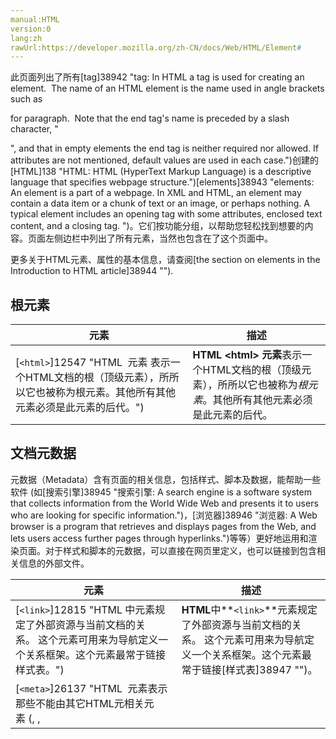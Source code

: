 ```yaml
---
manual:HTML
version:0
lang:zh
rawUrl:https://developer.mozilla.org/zh-CN/docs/Web/HTML/Element#
---
```






此页面列出了所有[tag]38942 "tag: In HTML a tag is used for creating an element.  The name of an HTML element is the name used in angle brackets such as <p> for paragraph.  Note that the end tag's name is preceded by a slash character, "</p>", and that in empty elements the end tag is neither required nor allowed. If attributes are not mentioned, default values are used in each case.")创建的[HTML]138 "HTML: HTML (HyperText Markup Language) is a descriptive language that specifies webpage structure.")[elements]38943 "elements: An element is a part of a webpage. In XML and HTML, an element may contain a data item or a chunk of text or an image, or perhaps nothing. A typical element includes an opening tag with some attributes, enclosed text content, and a closing tag.
 ")。它们按功能分组，以帮助您轻松找到想要的内容。页面左侧边栏中列出了所有元素，当然也包含在了这个页面中。



更多关于HTML元素、属性的基本信息，请查阅[the section on elements in the Introduction to HTML article]38944 "").



## 根元素<a name="根元素"></a>

元素 | 描述 
 ---  |  ---  | 
[`<html>`]12547 "HTML <html> 元素 表示一个HTML文档的根（顶级元素），所所以它也被称为根元素。其他所有其他元素必须是此元素的后代。") | **HTML &lt;html&gt; 元素**表示一个HTML文档的根（顶级元素），所所以它也被称为*根元素*。其他所有其他元素必须是此元素的后代。 


## 文档元数据<a name="文档元数据"></a>


元数据（Metadata）含有页面的相关信息，包括样式、脚本及数据，能帮助一些软件 (如[搜索引擎]38945 "搜索引擎: A search engine is a software system that collects information from the World Wide Web and presents it to users who are looking for specific information.")，[浏览器]38946 "浏览器: A Web browser is a program that retrieves and displays pages from the Web, and lets users access further pages through hyperlinks.")等等）更好地运用和渲染页面。对于样式和脚本的元数据，可以直接在网页里定义，也可以链接到包含相关信息的外部文件。


元素 | 描述 
 ---  |  ---  | 
[`<link>`]12815 "HTML 中<link>元素规定了外部资源与当前文档的关系。 这个元素可用来为导航定义一个关系框架。这个元素最常于链接样式表。") | **HTML**中**`<link>`**元素规定了外部资源与当前文档的关系。 这个元素可用来为导航定义一个关系框架。这个元素最常于链接[样式表]38947 "")。 
[`<meta>`]26137 "HTML <meta> 元素表示那些不能由其它HTML元相关元素 (<base>, <link>, <script>, <style> 或 <title>) 之一表示的任何元数据信息.") | **HTML`<meta>`元素**表示那些不能由其它HTML元相关元素 ([`<base>`]12162 "HTML <base> 元素 指定用于一个文档中包含的所有相对URL的基本URL。一份中只能有一个<base>元素。"),[`<link>`]12815 "HTML 中<link>元素规定了外部资源与当前文档的关系。 这个元素可用来为导航定义一个关系框架。这个元素最常于链接样式表。"),[`<script>`]8665 "HTML <script> 元素用于嵌入或引用可执行脚本。"),[`<style>`]16540 "HTML的<style>元素包含了文档的样式化信息或者文档的一部分，该标签的样式信息通常是CSS的格式。")或[`<title>`]38841 "HTML <title> 元素 定义文档的标题，显示在浏览器的标题栏或标签页上。它只可以包含文本，若是包含有标签，则包含的任何标签都不会被解释。")) 之一表示的任何元数据信息. 
[`<style>`]16540 "HTML的<style>元素包含文档的样式信息或者文档的部分内容。默认情况下，该标签的样式信息通常是CSS的格式。") | **HTML的&lt;style&gt;元素**包含文档的样式信息或者文档的部分内容。默认情况下，该标签的样式信息通常是[CSS]427 "")的格式。 
[`<title>`]38841 "HTML <title> 元素 定义文档的标题，显示在浏览器的标题栏或标签页上。它只可以包含文本，若是包含有标签，则包含的任何标签都不会被解释。") | **HTML`<title>`元素**定义文档的标题，显示在浏览器的标题栏或标签页上。它只可以包含文本，若是包含有标签，则包含的任何标签都不会被解释。 


## 内容分区<a name="内容分区"></a>


内容分区元素允许你将文档内容从逻辑上进行组织划分。使用包括页眉(header)、页脚(footer)、导航(nav)和标题(h1~h6)等分区元素，来为页面内容创建明确的大纲，以便区分各个章节的内容。


元素 | 描述 
 ---  |  ---  | 
[`<address>`]38785 "HTML 的<address>元素可以让作者为它最近的<article>或者<body>祖先元素提供联系信息。在后一种情况下，它应用于整个文档。") | *HTML*`的`*`<address>`*元素可以让作者为它最近的[`<article>`]23447 "<article>元素表示文档、页面、应用或网站中的独立结构，其意在成为可独立分配的或可复用的结构，如在发布中，它可能是论坛帖子、杂志或新闻文章、博客、用户提交的评论、交互式组件，或者其他独立的内容项目。")或者[`<body>`]8623 "HTML 主体元素 (<body>) 表示的是HTML文档的主体内容，任何一个HTML文档，只允许存在一个 <body> 元素。")祖先元素提供联系信息。在后一种情况下，它应用于整个文档。 
[`<article>`]23447 "<article>元素表示文档、页面、应用或网站中的独立结构，其意在成为可独立分配的或可复用的结构，如在发布中，它可能是论坛帖子、杂志或新闻文章、博客、用户提交的评论、交互式组件，或者其他独立的内容项目。") | `<article>`元素表示文档、页面、应用或网站中的独立结构，其意在成为可独立分配的或可复用的结构，如在发布中，它可能是论坛帖子、杂志或新闻文章、博客、用户提交的评论、交互式组件，或者其他独立的内容项目。 
[`<aside>`]32711 "<aside> 元素表示一个和其余页面内容几乎无关的部分，被认为是独立于该内容的一部分并且可以被单独的拆分出来而不会使整体受影响。其通常表现为侧边栏或者嵌入内容。他们通常包含在工具条，例如来自词汇表的定义。也可能有其他类型的信息，例如相关的广告、笔者的传记、web 应用程序、个人资料信息，或在博客上的相关链接。") | *&lt;aside&gt;*元素表示一个和其余页面内容几乎无关的部分，被认为是独立于该内容的一部分并且可以被单独的拆分出来而不会使整体受影响。其通常表现为侧边栏或者嵌入内容。他们通常包含在工具条，例如来自词汇表的定义。也可能有其他类型的信息，例如相关的广告、笔者的传记、web 应用程序、个人资料信息，或在博客上的相关链接。 
[`<footer>`]38808 "HTML <footer> 元素表示最近一个章节内容或者根节点（sectioning root ）元素的页脚。一个页脚通常包含该章节作者、版权数据或者与文档相关的链接等信息。") | **HTML &lt;footer&gt; 元素**表示最近一个[章节内容]38948 "")或者[根节点]38949 "Sections and Outlines of an HTML5 document#Sectioning root")（sectioning root ）元素的页脚。一个页脚通常包含该章节作者、版权数据或者与文档相关的链接等信息。 
[`<header>`]38811 "<header>元素表示一组引导性的帮助，可能包含标题元素，也可以包含其他元素，像logo、分节头部、搜索表单等。") | `<header>`元素表示一组引导性的帮助，可能包含标题元素，也可以包含其他元素，像logo、分节头部、搜索表单等。 
[`<h1>`]32713 "此页面仍未被本地化, 期待您的翻译!"),[`<h2>`]38950 "此页面仍未被本地化, 期待您的翻译!"),[`<h3>`]38951 "此页面仍未被本地化, 期待您的翻译!"),[`<h4>`]38952 "此页面仍未被本地化, 期待您的翻译!"),[`<h5>`]38953 "此页面仍未被本地化, 期待您的翻译!"),[`<h6>`]38954 "此页面仍未被本地化, 期待您的翻译!") | **HTML`<h1>`–`<h6>`标题(Heading)元素**呈现了六个不同的级别的标题，`<h1>`级别最高，而`<h6>`级别最低。一个标题元素能简要描述该节的主题。标题信息可以由用户代理可以使用，例如，自动构造某个文档中的内容表（就像本文档右边浮动栏一样）。 
[`<hgroup>`]38812 "HTML <hgroup> Element (HTML Headings Group Element) 代表一个段的标题。它规定了在文档轮廓里（the outline of the document ）的单一标题是它所属的隐式或显式部分的标题。") | **HTML`<hgroup>`Element**(*HTML Headings Group Element*) 代表一个段的标题。它规定了在文档轮廓里（[the outline of the document]32709 "Sections and Outlines of an HTML5 document")）的单一标题是它所属的隐式或显式部分的标题。 
[`<nav>`]32712 "HTML导航栏 (<nav>) 描绘一个含有多个超链接的区域，这个区域包含转到其他页面，或者页面内部其他部分的链接列表.") | *HTML导航栏*(`<nav>`) 描绘一个含有多个超链接的区域，这个区域包含转到其他页面，或者页面内部其他部分的链接列表. 
[`<section>`]32710 "HTML Section 元素 (<section>) 表示文档中的一个区域（或节），比如，内容中的一个专题组，一般来说会有包含一个标题（heading）。一般通过是否包含一个标题 (<h1>-<h6> element) 作为子节点 来 辨识每一个<section>。") | *HTML Section 元素*(`<section>`) 表示文档中的一个区域（或节），比如，内容中的一个专题组，一般来说会有包含一个标题（heading）。一般通过是否包含一个标题 ([`<h1>`]32713 "此页面仍未被本地化, 期待您的翻译!")-[`<h6>`]38954 "此页面仍未被本地化, 期待您的翻译!")element) 作为子节点 来 辨识每一个&lt;section&gt;。 


## 文本内容<a name="文本内容"></a>


使用 HTML 文本内容元素来组织在开标签[`<body>`]8623 "HTML <body> 元素表示HTML文档内容所在之处。一个文档中只允许有一个 <body> 元素。")和闭标签`</body> 里的`块或章节的内容。这些元素能标识内容的宗旨或结构，而这对于[accessibility]38955 "accessibility: Web Accessibility (A11Y) refers to best practices for keeping a website usable despite physical and technical restrictions. Web accessibility is formally defined and discussed at the W3C through the Web Accessibility Initiative (WAI).")和[SEO]38956 "SEO: SEO (Search Engine Optimization) is the process of making a website more visible in search results, also termed improving search rankings.")很重要。


元素 | 描述 
 ---  |  ---  | 
[`<blockquote>`]28442 "HTML中的元素（或者 HTML 块级引用元素），代表其中的文字是引用内容。通常在渲染时，这部分的内容会有一定的缩进（注 中说明了如何更改）。若引文来源于网络，则可以将原内容的出处 URL 地址设置到 cite 特性上，若要以文本的形式告知读者引文的出处时，可以通过 <cite> 元素。") | HTML中的<blockquote>元素（或者 HTML 块级引用元素），代表其中的文字是引用内容。通常在渲染时，这部分的内容会有一定的缩进（[注]38957 "")中说明了如何更改）。若引文来源于网络，则可以将原内容的出处 URL 地址设置到 cite 特性上，若要以文本的形式告知读者引文的出处时，可以通过[`<cite>`]38792 "HTML引用（ Citation）标签 (<cite>) 表示一个作品的引用。它必须包含引用作品的符合简写格式的标题或者URL，它可能是一个根据添加引用元数据的约定的简写形式。")元素。</blockquote> 
[`<dd>`]38796 "HTML <dd> 元素（HTML 描述元素）用来指明一个描述列表  (<dl>) 元素中一个术语的描述。这个元素只能作为描述列表元素的子元素出现，并且必须跟着一个 <dt> 元素。") | **HTML`<dd>`元素**（*HTML 描述元素*）用来指明一个描述列表 ([`<dl>`]38800 "HTML <dl> 元素 （或 HTML 描述列表元素）是一个包含术语定义以及描述的列表，通常用于展示词汇表或者元数据 (键-值对列表)。")) 元素中一个术语的描述。这个元素只能作为描述列表元素的子元素出现，并且必须跟着一个[`<dt>`]38801 "HTML <dt> 元素 （或 HTML 术语定义元素）用于在一个定义列表中声明一个术语。该元素仅能作为 <dl> 的子元素出现。通常在该元素后面会跟着 <dd> 元素， 然而，多个连续出现的 <dt> 元素都将由出现在它们后面的第一个 <dd> 元素定义。")元素。 
[`<dir>`]38799 "HTML 目录元素 (<dir>) 表示一个目录，也就是文件名称的集合。") | *HTML 目录元素*(`<dir>`) 表示一个目录，也就是文件名称的集合。 
[`<div>`]408 "HTML <div> 元素 (或 HTML 文档分区元素) 是一个通用型的流内容容器，它在语义上不代表任何特定类型的内容，它可以被用来对其它元素进行分组，一般用于样式化相关的需求（使用 class 或 id 特性) 或者对具有相同特性的一组元素进行分组 (比如 lang)，它应该在没有任何其它语义元素可用时才使用 (比如 <article> 或 <nav>) 。") | **[HTML]12319 "")`<div>`元素**(或*HTML 文档分区元素*) 是一个通用型的流内容容器，它在语义上不代表任何特定类型的内容，它可以被用来对其它元素进行分组，一般用于样式化相关的需求（使用**class**或**id**特性) 或者对具有相同特性的一组元素进行分组 (比如**lang**)，它应该在没有任何其它语义元素可用时才使用 (比如[`<article>`]23447 "<article>元素表示文档、页面、应用或网站中的独立结构，其意在成为可独立分配的或可复用的结构，如在发布中，它可能是论坛帖子、杂志或新闻文章、博客、用户提交的评论、交互式组件，或者其他独立的内容项目。")或[`<nav>`]32712 "HTML导航栏 (<nav>) 描绘一个含有多个超链接的区域，这个区域包含转到其他页面，或者页面内部其他部分的链接列表.")) 。 
[`<dl>`]38800 "HTML <dl> 元素 （或 HTML 描述列表元素）是一个包含术语定义以及描述的列表，通常用于展示词汇表或者元数据 (键-值对列表)。") | **HTML`<dl>`元素**（或*HTML**描述列表元素*）是一个包含术语定义以及描述的列表，通常用于展示词汇表或者元数据 (键-值对列表)。 
[`<dt>`]38801 "HTML <dt> 元素 （或 HTML 术语定义元素）用于在一个定义列表中声明一个术语。该元素仅能作为 <dl> 的子元素出现。通常在该元素后面会跟着 <dd> 元素， 然而，多个连续出现的 <dt> 元素都将由出现在它们后面的第一个 <dd> 元素定义。") | **HTML`<dt>`元素**（或*HTML 术语定义元素*）用于在一个定义列表中声明一个术语。该元素仅能作为[`<dl>`]38800 "HTML <dl> 元素 （或 HTML 描述列表元素）是一个包含术语定义以及描述的列表，通常用于展示词汇表或者元数据 (键-值对列表)。")的子元素出现。通常在该元素后面会跟着[`<dd>`]38796 "HTML <dd> 元素（HTML 描述元素）用来指明一个描述列表  (<dl>) 元素中一个术语的描述。这个元素只能作为描述列表元素的子元素出现，并且必须跟着一个 <dt> 元素。")元素， 然而，多个连续出现的`<dt>`元素都将由出现在它们后面的第一个[`<dd>`]38796 "HTML <dd> 元素（HTML 描述元素）用来指明一个描述列表  (<dl>) 元素中一个术语的描述。这个元素只能作为描述列表元素的子元素出现，并且必须跟着一个 <dt> 元素。")元素定义。 
[`<figcaption>`]38805 "HTML <figcaption> 元素 是与其相关联的图片的说明/标题，用?于描述其父节点 <figure> 元素里的其他数据。这意味着 <figcaption> 在<figure> 块里是第一个或最后一个。同时 HTML Figcaption 元素是可选的；如果没有该元素，这个父节点的图片只是会没有说明/标题。") | **HTML`<figcaption>`元素**是与其相关联的图片的说明/标题，用?于描述其父节点[`<figure>`]38806 "HTML <figure> 元素代表一段独立的内容, 经常与说明(caption) <figcaption> 配合使用, 并且作为一个独立的引用单元。当它属于主体(main flow)时，它的位置独立于主体。这个标签经常是在主文中引用的图片，插图，表格，代码段等等，当这部分转移到附录中或者其他页面时不会影响到主体。")元素里的其他数据。这意味着`<figcaption>`在[`<figure>`]38806 "HTML <figure> 元素代表一段独立的内容, 经常与说明(caption) <figcaption> 配合使用, 并且作为一个独立的引用单元。当它属于主体(main flow)时，它的位置独立于主体。这个标签经常是在主文中引用的图片，插图，表格，代码段等等，当这部分转移到附录中或者其他页面时不会影响到主体。")块里是第一个或最后一个。同时 HTML Figcaption 元素是可选的；如果没有该元素，这个父节点的图片只是会没有说明/标题。 
[`<figure>`]38806 "HTML <figure> 元素代表一段独立的内容, 经常与说明(caption) <figcaption> 配合使用, 并且作为一个独立的引用单元。当它属于主体(main flow)时，它的位置独立于主体。这个标签经常是在主文中引用的图片，插图，表格，代码段等等，当这部分转移到附录中或者其他页面时不会影响到主体。") | **HTML`<figure> 元素`代表一段独立的内容**, 经常与说明(caption)[`<figcaption>`]38805 "HTML <figcaption> 元素 是与其相关联的图片的说明/标题，用?于描述其父节点 <figure> 元素里的其他数据。这意味着 <figcaption> 在<figure> 块里是第一个或最后一个。同时 HTML Figcaption 元素是可选的；如果没有该元素，这个父节点的图片只是会没有说明/标题。")配合使用*`,`*并且作为一个独立的引用单元。当它属于主体(main flow)时，它的位置独立于主体。这个标签经常是在主文中引用的图片，插图，表格，代码段等等，当这部分转移到附录中或者其他页面时不会影响到主体。 
[`<hr>`]38813 "HTML <hr> 元素表示段落级元素之间的主题转换（例如，一个故事中的场景的改变，或一个章节的主题的改变）。在HTML的早期版本中，它是一个水平线。现在它仍能在可视化浏览器中表现为水平线，但目前被定义为语义上的，而不是表现层面上。") | **HTML`<hr>`元素**表示段落级元素之间的主题转换（例如，一个故事中的场景的改变，或一个章节的主题的改变）。在HTML的早期版本中，它是一个水平线。现在它仍能在可视化浏览器中表现为水平线，但目前被定义为语义上的，而不是表现层面上。 
[`<li>`]30823 "HTML <li> 元素 (或者 HTML 列表条目元素) 用于表示列表里的条目。它必须被包含在一个父元素里：一个有顺序的列表(<ol>)，一个无顺序的列表(<ul>)，或者一个菜单 (<menu>)。在菜单或者无顺序的列表里，列表条目通常用点排列显示。在有顺序的列表里，列表条目通常是在左边有按升序排列计数的显示，例如数字或者字母。") | **HTML`<li>`元素**(或者*HTML 列表条目元素*) 用于表示列表里的条目。它必须被包含在一个父元素里：一个有顺序的列表([`<ol>`]32162 "HTML <ol> 元素 表示多个有序列表项，通常渲染为有带编号的列表。"))，一个无顺序的列表([`<ul>`]24664 "The HTML <ul> 元素 ( 或 HTML 无序列表元素） 代表多项的无序列表，即无数值排序项的集合，且它们在列表中的顺序是没有意义的。通常情况下，无序列表项的头部可以是几种形式，如一个点，一个圆形或方形。头部的风格并不是在页面的HTML描述定义, 但在其相关的CSS 可以用 list-style-type 属性。"))，或者一个菜单 ([`<menu>`]27464 "HTML <menu> 元素 呈现了一组用户可执行或激活的命令。这既包含了可能出现在屏幕顶端的列表菜单，也包含了那些隐藏在按钮之下、当点击按钮后显示出来的文本菜单。"))。在菜单或者无顺序的列表里，列表条目通常用点排列显示。在有顺序的列表里，列表条目通常是在左边有按升序排列计数的显示，例如数字或者字母。 
[`<main>`]38821 "HTML <main>元素呈现了文档<body>或应用的主体部分。主体部分由与文档直接相关，或者扩展于文档的中心主题、应用的主要功能部分的内容组成。这部分内容在文档中应当是独一无二的，不包含任何在一系列文档中重复的内容，比如侧边栏，导航栏链接，版权信息，网站logo，搜索框（除非搜索框作为文档的主要功能）。") | HTML**`<main>`元素**呈现了文档[`<body>`]8623 "HTML <body> 元素表示HTML文档内容所在之处。一个文档中只允许有一个 <body> 元素。")或应用的主体部分。主体部分由与文档直接相关，或者扩展于文档的中心主题、应用的主要功能部分的内容组成。这部分内容在文档中应当是独一无二的，不包含任何在一系列文档中重复的内容，比如侧边栏，导航栏链接，版权信息，网站logo，搜索框（除非搜索框作为文档的主要功能）。 
[`<ol>`]32162 "HTML <ol> 元素 表示多个有序列表项，通常渲染为有带编号的列表。") | **HTML`<ol>`元素**表示多个有序列表项，通常渲染为有带编号的列表。 
[`<p>`]31740 "HTML <p>元素（或者说 HTML 段落元素）表示文本的一个段落。该元素通常表现为一整块与相邻文本分离的文本，或以垂直的空白隔离或以首行缩进。另外，<p> 是块级元素。") | **HTML &lt;p&gt;**元素（或者说 HTML 段落元素）表示文本的一个段落。该元素通常表现为一整块与相邻文本分离的文本，或以垂直的空白隔离或以首行缩进。另外，&lt;p&gt; 是[块级元素]38958 "")。 
[`<pre>`]32589 "HTML <pre> 元素表示预定义格式文本。在该元素中的文本通常按照原文件中的编排，以等宽字体的形式展现出来，文本中的空白符（比如空格和换行符）都会显示出来。(紧跟在 <pre> 开始标签后的换行符也会被省略)") | **HTML &lt;pre&gt;**元素表示预定义格式文本。在该元素中的文本通常按照原文件中的编排，以等宽字体的形式展现出来，文本中的空白符（比如空格和换行符）都会显示出来。(紧跟在 &lt;pre&gt; 开始标签后的换行符也会被省略) 
[`<ul>`]24664 "The HTML <ul> 元素 ( 或 HTML 无序列表元素） 代表多项的无序列表，即无数值排序项的集合，且它们在列表中的顺序是没有意义的。通常情况下，无序列表项的头部可以是几种形式，如一个点，一个圆形或方形。头部的风格并不是在页面的HTML描述定义, 但在其相关的CSS 可以用 list-style-type 属性。") | The**HTML`<ul>`元素**( 或*HTML 无序列表元素*代表多项的无序列表，即无数值排序项的集合，且它们在列表中的顺序是没有意义的。通常情况下，无序列表项的头部可以是几种形式，如一个点，一个圆形或方形。头部的风格并不是在页面的HTML描述定义, 但在其相关的CSS 可以用[`list-style-type`]28036 "属性 list-style-type 指定一个列表元素的外观。因为<li> 的display默认值是 list-item, 所以display:list-item 通常是一个<li>元素，不过任何其他元素的display也都可以取list-item值。")属性。 


## 内联文本语义<a name="内联文本语义"></a>


使用 HTML 内联文本语义(Inline text semantics)定义语句，结构，可以是一个词，一段，或任意风格的文字。


元素 | 描述 
 ---  |  ---  | 
[`<a>`]12085 "HTML <a> 元素  (或锚元素) 可以创建一个到其他网页、文件、同一页面内的位置、电子邮件地址或任何其他URL的超链接。") | **HTML`<a>`**元素 (或锚元素) 可以创建一个到其他网页、文件、同一页面内的位置、电子邮件地址或任何其他URL的超链接。 
[`<abbr>`]38783 "HTML <abbr>元素代表缩写，并可选择提供一个完整的描述。") | **HTML`<abbr>`**元素代表缩写，并可选择提供一个完整的描述。 
[`<b>`]26120 "HTML提醒注意（Bring Attention To）元素（<b>）用于吸引读者的注意到该元素的内容上（如果没有另加特别强调）。这个元素过去被认为是粗体（Boldface）元素，并且大多数浏览器仍然将文字显示为粗体。尽管如此，你不应将 <b> 元素用于显示粗体文字；替代方案是使用 CSS font-weight 属性来创建粗体文字。") | **HTML提醒注意（Bring Attention To）元素（`<b>`）**用于吸引读者的注意到该元素的内容上（如果没有另加特别强调）。这个元素过去被认为是**粗体（Boldface）元素**，并且大多数浏览器仍然将文字显示为粗体。尽管如此，你不应将`<b>`元素用于显示粗体文字；替代方案是使用 CSS[`font-weight`]27967 "font-weight CSS 属性指定了字体的粗细程度。 一些字体只提供 normal 和 bold 两种值。")属性来创建粗体文字。 
[`<bdi>`]38788 "HTML <bdi> 元素 (双向隔离元素) 会隔离可能以不同方向进行格式化的外部文本。") | **HTML`<bdi>`元素**(双向隔离元素) 会隔离可能以不同方向进行格式化的外部文本。 
[`<bdo>`]38789 "<bdo> 元素 (HTML双向覆盖元素)用于覆盖当前文本的朝向，它使得字符按给定的方向排列。") | **`<bdo>`元素**(*HTML双向覆盖元素*)用于覆盖当前文本的朝向，它使得字符按给定的方向排列。 
[`<br>`]27454 "HTML <br> 元素在文本中生成一个换行（回车）符号。此元素在写诗和地址时很有用，这些地方的换行都非常重要。") | **HTML &lt;br&gt; 元素**在文本中生成一个换行（回车）符号。此元素在写诗和地址时很有用，这些地方的换行都非常重要。 
[`<cite>`]38792 "HTML引用（ Citation）标签 (<cite>) 表示一个作品的引用。它必须包含引用作品的符合简写格式的标题或者URL，它可能是一个根据添加引用元数据的约定的简写形式。") | *HTML引用（ Citation）标签*(**&lt;cite&gt;**) 表示一个作品的引用。它必须包含引用作品的符合简写格式的标题或者URL，它可能是一个根据添加引用元数据的约定的简写形式。 
[`<code>`]30835 "HTML <code> 元素呈现一段计算机代码. 默认情况下, 它以浏览器的默认等宽字体显示.") | **HTML`<code>`元素**呈现一段计算机代码. 默认情况下, 它以浏览器的默认等宽字体显示. 
[`<data>`]38795 "HTML <data> 元素 将一个指定内容和机器可读的翻译联系在一起。但如果内容是与 time 或者 date 相关的，一定要使用 <time>。") | **HTML`<data>`元素**将一个指定内容和机器可读的翻译联系在一起。但如果内容是与 time 或者 date 相关的，一定要使用[`<time>`]38840 "HTML time 标签(<time>) 用来表示24小时制时间或者公历日期，若表示日期则也可包含时间和时区。")。 
[`<dfn>`]38798 "HTML 定义元素 (<dfn>) 表示术语的一个定义。") | *HTML 定义元素*(**&lt;dfn&gt;**) 表示术语的一个定义。 
[`<em>`]38803 "HTML 着重元素 (<em>) 标记出需要用户着重阅读的内容， <em> 元素是可以嵌套的，嵌套层次越深，则其包含的内容被认定为越需要着重阅读。") | *HTML 着重元素*(**&lt;em&gt;**) 标记出需要用户着重阅读的内容，`<em>`元素是可以嵌套的，嵌套层次越深，则其包含的内容被认定为越需要着重阅读。 
[`<i>`]38814 "HTML元素 <i> 用于表现因某些原因需要区分普通文本的一系列文本。例如技术术语、外文短语或是小说中人物的思想活动等，它的内容通常以斜体显示。") | **HTML元素`<i>`**用于表现因某些原因需要区分普通文本的一系列文本。例如技术术语、外文短语或是小说中人物的思想活动等，它的内容通常以斜体显示。 
[`<kbd>`]38817 "HTML键盘输入元素(<kbd>) 用于表示用户输入，它将产生一个行内元素，以浏览器的默认monospace字体显示。") | HTML键盘输入元素(**&lt;kbd&gt;**) 用于表示用户输入，它将产生一个行内元素，以浏览器的默认monospace字体显示。 
[`<mark>`]38823 "这个 HTML mark 标签代表突出显示的文字,例如可以为了标记特定上下文中的文本而使用这个标签. 举个例子，它可以用来显示搜索引擎搜索后关键词。") | 这个*HTML mark*标签代表突出显示的文字,例如可以为了**标记**特定上下文中的文本而使用这个标签****举个例子，它可以用来显示搜索引擎搜索后关键词。 
[`<q>`]30688 "HTML引用标签 (<q>)表示一个封闭的并且是短的行内引用的文本. 这个标签是用来引用短的文本，所以请不要引入换行符; 对于长的文本的引用请使用 <blockquote> 替代.") | *HTML引用标签*(**&lt;q&gt;**)表示一个封闭的并且是短的行内引用的文本. 这个标签是用来引用短的文本，所以请不要引入换行符; 对于长的文本的引用请使用[`<blockquote>`]28442 "HTML中的元素（或者 HTML 块级引用元素），代表其中的文字是引用内容。通常在渲染时，这部分的内容会有一定的缩进（注 中说明了如何更改）。若引文来源于网络，则可以将原内容的出处 URL 地址设置到 cite 特性上，若要以文本的形式告知读者引文的出处时，可以通过 <cite> 元素。")替代. 
[`<rp>`]38832 "HTML <rp> 元素用于为那些不能使用 <ruby> 元素展示 ruby 注解的浏览器，提供随后的圆括号。") | **HTML`<rp>`元素**用于为那些不能使用[`<ruby>`]29753 "HTML <ruby> 元素 被用来展示东亚文字注音或字符注释。")元素展示 ruby 注解的浏览器，提供随后的圆括号。 
[`<rt>`]29754 "HTML Ruby 文本 (<rt>) 元素包含字符的发音，字符在 ruby 注解中出现，它用于描述东亚字符的发音。这个元素始终在 <ruby> 元素中使用。") | **HTML Ruby 文本 (`<rt>`) 元素**包含字符的发音，字符在 ruby 注解中出现，它用于描述东亚字符的发音。这个元素始终在[`<ruby>`]29753 "HTML <ruby> 元素 被用来展示东亚文字注音或字符注释。")元素中使用。 
[`<rtc>`]38833 "HTML <rtc> 元素包含文字的语义注解，它们在 <rb> 元素中展示。<rb> 元素可以拥有发音 (<rt>) 和语义(<rtc>) 注解。") | **HTML`<rtc>`元素**包含文字的语义注解，它们在[`<rb>`]13575 "此页面仍未被本地化, 期待您的翻译!")元素中展示。[`<rb>`]13575 "此页面仍未被本地化, 期待您的翻译!")元素可以拥有发音 ([`<rt>`]29754 "HTML <rt> element 包含字符的发音，字符在 ruby 注解中出现，它用于描述东亚字符的发音。这个元素始终在 <ruby> 元素中使用。")) 和语义([`<rtc>`]38833 "HTML <rtc> 元素包含文字的语义注解，它们在 <rb> 元素中展示。<rb> 元素可以拥有发音 (<rt>) 和语义(<rtc>) 注解。")) 注解。 
[`<ruby>`]29753 "HTML <ruby> 元素 被用来展示东亚文字注音或字符注释。") | **HTML`<ruby>`元素**被用来展示东亚文字注音或字符注释。 
[`<s>`]32181 "HTML <s> 元素 使用删除线来渲染文本。使用 <s> 元素来表示不再相关，或者不再准确的事情。但是当表示文档编辑时，不提倡使用 <s> ；为此，提倡使用 <del> 和 <ins> 元素。") | **HTML`<s>`元素**使用删除线来渲染文本。使用`<s>`元素来表示不再相关，或者不再准确的事情。但是当表示文档编辑时，不提倡使用`<s>`；为此，提倡使用[`<del>`]32180 "HTML 删除文字元素（<del>）表示已经从文档中删除的文本范围。此元素通常是（但不必）呈现删除线的文本。")和[`<ins>`]38816 "HTML <ins> 元素定义已经被插入文档中的文本。")元素。 
[`<samp>`]38834 "<samp> 元素用于标识计算机程序输出，通常使用浏览器缺省的 monotype 字体（例如 Lucida Console）。") | &lt;samp&gt;元素用于标识计算机程序输出，通常使用浏览器缺省的 monotype 字体（例如 Lucida Console）。 
[`<small>`]26121 "HTML 中的元素將使文本的字体变小一号。(例如从大变成中等，从中等变成小，从小变成超小)。在HTML5中，除了它的样式含义，这个元素被重新定义为表示边注释和附属细则，包括版权和法律文本。") | HTML 中的<small>元素將使文本的字体变小一号。(例如从大变成中等，从中等变成小，从小变成超小)。在HTML5中，除了它的样式含义，这个元素被重新定义为表示边注释和附属细则，包括版权和法律文本。</small> 
[`<span>`]24248 "HTML <span> 元素是短语内容的通用行内容器，并没有任何特殊语义。可以使用它来编组元素以达到某种样式意图（通过使用类或者Id属性），或者这些元素有着共同的属性，比如lang。应该在没有其他合适的语义元素时才使用它。<span> 与 <div> 元素很相似，但 <div> 是一个 块元素 而 <span> 则是  行内元素 .") | **HTML`<span>`**元素是短语内容的通用行内容器，并没有任何特殊语义。可以使用它来编组元素以达到某种样式意图（通过使用类或者Id属性），或者这些元素有着共同的属性，比如**lang**。应该在没有其他合适的语义元素时才使用它。`<span>`与[`<div>`]408 "HTML <div> 元素 (或 HTML 文档分区元素) 是一个通用型的流内容容器，它在语义上不代表任何特定类型的内容，它可以被用来对其它元素进行分组，一般用于样式化相关的需求（使用 class 或 id 特性) 或者对具有相同特性的一组元素进行分组 (比如 lang)，它应该在没有任何其它语义元素可用时才使用 (比如 <article> 或 <nav>) 。")元素很相似，但[`<div>`]408 "HTML <div> 元素 (或 HTML 文档分区元素) 是一个通用型的流内容容器，它在语义上不代表任何特定类型的内容，它可以被用来对其它元素进行分组，一般用于样式化相关的需求（使用 class 或 id 特性) 或者对具有相同特性的一组元素进行分组 (比如 lang)，它应该在没有任何其它语义元素可用时才使用 (比如 <article> 或 <nav>) 。")是一个[块元素]38958 "")而`<span>`则是[行内元素]38959 ""). 
[`<strong>`]26119 "Strong 元素 (<strong>)表示文本十分重要，一般用粗体显示。") | Strong 元素 (`<strong>`)表示文本十分重要，一般用粗体显示。 
[`<sub>`]38838 "HTML <sub> 元素定义了一个文本区域，出于排版的原因，与主要的文本相比，应该展示得更低并且更小。") | **HTML`<sub>`元素**定义了一个文本区域，出于排版的原因，与主要的文本相比，应该展示得更低并且更小。 
[`<sup>`]38839 "HTML <sup> 元素定义了一个文本区域，出于排版的原因，与主要的文本相比，应该展示得更高并且更小。") | **HTML`<sup>`元素**定义了一个文本区域，出于排版的原因，与主要的文本相比，应该展示得更高并且更小。 
[`<time>`]38840 "HTML time 标签(<time>) 用来表示24小时制时间或者公历日期，若表示日期则也可包含时间和时区。") | HTML*time*标签(`<time>`) 用来表示24小时制时间或者[公历日期]38960 "http://en.wikipedia.org/wiki/Gregorian_calendar")，若表示日期则也可包含时间和时区。 
[`<tt>`]30872 "HTML 电报文本元素 (<tt>) 产生一个内联元素，使用浏览器内置的 monotype 字体展示。这个元素用于给文本排版，使其等宽展示，就像电报那样。使用 <code> 元素来展示等宽文本可能更加普遍。") | HTML 电报文本元素 (`<tt>`) 产生一个内联元素，使用浏览器内置的 monotype 字体展示。这个元素用于给文本排版，使其等宽展示，就像电报那样。使用[`<code>`]30835 "HTML <code> 元素呈现一段计算机代码. 默认情况下, 它以浏览器的默认等宽字体显示.")元素来展示等宽文本可能更加普遍。 
[`<u>`]38843 "HTML <u> 元素使文本在其内容的基线下的一行呈现下划线。在HTML5中, 此元素表示具有未标注的文本跨度，显示渲染，非文本注释，例如将文本标记为中文文本中的专有名称(一个正确的中文标记), 或 将文本标记为拼写错误。") | **HTML`<u>`元素**使文本在其内容的基线下的一行呈现下划线。在HTML5中, 此元素表示具有未标注的文本跨度，显示渲染，非文本注释，例如将文本标记为中文文本中的专有名称(一个正确的中文标记), 或 将文本标记为拼写错误。 
[`<var>`]38844 "<var> 标签表示变量的名称，或者由用户提供的值。") | **&lt;var&gt; 标签**表示变量的名称，或者由用户提供的值。 
[`<wbr>`]38845 "HTML <wbr> 元素  — 一个文本中的位置，其中浏览器可以选择来换行，虽然它的换行规则可能不会在这里换行。") | **HTML`<wbr>`元素**— 一个文本中的位置，其中浏览器可以选择来换行，虽然它的换行规则可能不会在这里换行。 


## 图片和多媒体<a name="图片和多媒体"></a>


HTML 支持各种多媒体资源，例如图像，音频和视频。


元素 | 描述 
 ---  |  ---  | 
[`<area>`]12133 "HTML <area> 元素 在图片上定义一个热点区域，可以关联一个超链接。<area>元素仅在<map>元素内部使用。") | *HTML`<area>`元素 在图片上定义一个热点区域，可以关联一个超链接。&lt;area&gt;元素仅在&lt;map&gt;元素内部使用。* 
[`<audio>`]148 "HTML <audio> 元素用于在文档中表示音频内容。 <audio> 元素可以包含多个音频资源， 这些音频资源可以使用 src 属性或者<source> 元素来进行描述； 浏览器将会选择最合适的一个来使用。对于不支持<audio>元素的浏览器，<audio>元素也可以作为浏览器不识别的内容加入到文档中。") | **HTML`<audio>`**元素用于在文档中表示音频内容。`<audio>`元素可以包含多个音频资源， 这些音频资源可以使用`src`属性或者[`<source>`]37699 "The HTML <source> element specifies multiple media resources for either the <picture>, the <audio> or the <video> element. It is an empty element. It is commonly used to serve the same media content in multiple formats supported by different browsers.")元素来进行描述； 浏览器将会选择最合适的一个来使用。对于不支持&lt;audio&gt;元素的浏览器，&lt;audio&gt;元素也可以作为浏览器不识别的内容加入到文档中。 
[`<img>`]139 "HTML Image 元素（ <img> ）代表文档中的一个图像。") | *HTML Image 元素*（`<img>`）代表文档中的一个图像。 
[`<map>`]38822 "HTML <map> 属性 与 <area> 属性一起使用来定义一个图像映射(一个可点击的链接区域).") | **HTML`<map>`属性**与[`<area>`]12133 "HTML <area> 元素 在图片上定义一个热点区域，可以关联一个超链接。<area>元素仅在<map>元素内部使用。")属性一起使用来定义一个图像映射(一个可点击的链接区域). 
[`<track>`]38842 "HTML <track> 元素 被当作媒体元素—<audio> 和 <video>的子元素来使用。它允许指定计时字幕（或者基于事件的数据），例如自动处理字幕。") | **HTML`<track>`元素**被当作媒体元素—[`<audio>`]148 "HTML <audio> 元素用于在文档中表示音频内容。 <audio> 元素可以包含多个音频资源， 这些音频资源可以使用 src 属性或者<source> 元素来进行描述； 浏览器将会选择最合适的一个来使用。对于不支持<audio>元素的浏览器，<audio>元素也可以作为浏览器不识别的内容加入到文档中。")和[`<video>`]30 "HTML <video> 元素 用于在HTML或者XHTML文档中嵌入视频内容。")的子元素来使用。它允许指定计时字幕（或者基于事件的数据），例如自动处理字幕。 
[`<video>`]30 "HTML <video> 元素 用于在HTML或者XHTML文档中嵌入视频内容。") | **HTML`<video>`元素**用于在HTML或者XHTML文档中嵌入视频内容。 


## 内嵌内容<a name="内嵌内容"></a>


除了常规的多媒体内容，HTML 可以包括各种其他的内容，即使它并不容易交互。


元素 | 描述 
 ---  |  ---  | 
[`<applet>`]38786 "HTML中的Applet元素(<applet>) 标志着包含了Java的applet。") | HTML中的Applet元素(`<applet>`) 标志着包含了Java的applet。 
[`<embed>`]8644 "HTML <embed> 元素将外部内容嵌入文档中的指定位置。此内容由外部应用程序或其他交互式内容源（如浏览器插件）提供。") | **HTML`<embed>`元素**将外部内容嵌入文档中的指定位置。此内容由外部应用程序或其他交互式内容源（如浏览器插件）提供。 
[`<iframe>`]453 "HTML内联框架元素 <iframe> 表示嵌套的浏览上下文，有效地将另一个HTML页面嵌入到当前页面中。在HTML 4.01中，文档可能包含头部和正文，或头部和框架集，但不能包含正文和框架集。但是，<iframe>可以在正常的文档主体中使用。每个浏览上下文都有自己的会话历史记录和活动文档。包含嵌入内容的浏览上下文称为父浏览上下文。顶级浏览上下文（没有父级）通常是浏览器窗口。") | **HTML内联框架元素 &lt;iframe&gt;**表示嵌套的浏览上下文，有效地将另一个HTML页面嵌入到当前页面中。在HTML 4.01中，文档可能包含头部和正文，或头部和框架集，但不能包含正文和框架集。但是，&lt;iframe&gt;可以在正常的文档主体中使用。每个浏览上下文都有自己的会话历史记录和活动文档。包含嵌入内容的浏览上下文称为父浏览上下文。顶级浏览上下文（没有父级）通常是浏览器窗口。 
[`<noembed>`]26427 "<noembed> 元素是个废除的和不标准的方式，用于向不支持 <embed> ，或者不支持作者希望的 嵌入式内容 的浏览器提供替代（或者“后备”）内容。这个元素在 HTML 4.01 起废除，以支持") | `**&lt;noembed&gt;**`元素是个废除的和不标准的方式，用于向不支持[`<embed>`]8644 "HTML <embed> 元素 用于表示一个外部应用或交互式内容的集合点，换句话说，就是一个插件。")，或者不支持作者希望的[嵌入式内容]38961 "")的浏览器提供替代（或者“后备”）内容。这个元素在 HTML 4.01 起废除，以支持 
[`<object>`]26138 "HTML <object> 元素（或者称作 HTML 嵌入对象元素）表示引入一个外部资源，这个资源可能是一张图片，一个嵌入的浏览上下文，亦或是一个插件所使用的资源。") | **HTML`<object>`元素**（或者称作*HTML 嵌入对象元素*）表示引入一个外部资源，这个资源可能是一张图片，一个嵌入的浏览上下文，亦或是一个插件所使用的资源。 
[`<param>`]38830 "HTML <param> 元素(或 HTML Parameter 元素) 定义了 <object>的参数") | **HTML`<param> 元素`**(或*HTML Parameter 元素)*定义了[`<object>`]26138 "HTML <object> 元素（或者称作 HTML 嵌入对象元素）表示引入一个外部资源，这个资源可能是一张图片，一个嵌入的浏览上下文，亦或是一个插件所使用的资源。")的参数 
[`<picture>`]149 "HTML <picture> 元素是一个容器，用来为其内部特定的 <img> 元素提供多样的 <source> 元素。浏览器会根据当前页面（即图片所在的盒子的容器）的布局以及当前浏览的设备（比如普通的屏幕和高清屏幕）去从中选择最合适的资源。") | **HTML`<picture>`元素**是一个容器，用来为其内部特定的[`<img>`]139 "HTML Image 元素（ <img> ）代表文档中的一个图像。")元素提供多样的[`<source>`]37699 "The HTML <source> element specifies multiple media resources for either the <picture>, the <audio> or the <video> element. It is an empty element. It is commonly used to serve the same media content in multiple formats supported by different browsers.")元素。浏览器会根据当前页面（即图片所在的盒子的容器）的布局以及当前浏览的设备（比如普通的屏幕和高清屏幕）去从中选择最合适的资源。 
[`<source>`]37699 "The HTML <source> element specifies multiple media resources for either the <picture>, the <audio> or the <video> element. It is an empty element. It is commonly used to serve the same media content in multiple formats supported by different browsers.") | The**HTML`<source>`element**specifies multiple media resources for either the[`<picture>`]149 "HTML <picture> 元素是一个容器，用来为其内部特定的 <img> 元素提供多样的 <source> 元素。浏览器会根据当前页面（即图片所在的盒子的容器）的布局以及当前浏览的设备（比如普通的屏幕和高清屏幕）去从中选择最合适的资源。"), the[`<audio>`]148 "HTML <audio> 元素用于在文档中表示音频内容。 <audio> 元素可以包含多个音频资源， 这些音频资源可以使用 src 属性或者<source> 元素来进行描述； 浏览器将会选择最合适的一个来使用。对于不支持<audio>元素的浏览器，<audio>元素也可以作为浏览器不识别的内容加入到文档中。")or the[`<video>`]30 "HTML <video> 元素 用于在HTML或者XHTML文档中嵌入视频内容。")element. It is an empty element. It is commonly used to serve the same media content in[multiple formats supported by different browsers]12857 ""). 


## 脚本<a name="脚本"></a>


为了创建动态内容和 Web 应用程序，HTML 支持使用脚本语言，最突出的就是 JavaScript。某些元素支持此功能。


元素 | 描述 
 ---  |  ---  | 
[`<canvas>`]3 "<canvas>元素可被用来通过脚本（通常是JavaScript）绘制图形。比如,它可以被用来绘制图形,制作图片集合,甚至用来实现动画效果。你可以(也应该)在元素标签内写入可提供替代的的代码内容，这些内容将会在在旧的、不支持<canvas>元素的浏览器或是禁用了JavaScript的浏览器内渲染并展现。") | **&lt;canvas&gt;元素**可被用来通过脚本（通常是JavaScript）绘制图形。比如,它可以被用来绘制图形,制作图片集合,甚至用来实现动画效果。你可以(也应该)在元素标签内写入可提供替代的的代码内容，这些内容将会在在旧的、不支持&lt;canvas&gt;元素的浏览器或是禁用了JavaScript的浏览器内渲染并展现。 
[`<noscript>`]13165 "如果页面上的脚本类型不受支持或者当前在浏览器中关闭了脚本，则在HTML  元素中定义脚本未被执行时的替代内容。") | 如果页面上的脚本类型不受支持或者当前在浏览器中关闭了脚本，则在HTML &lt;noscript&gt; 元素中定义脚本未被执行时的替代内容。&lt;/noscript&gt; 
[`<script>`]8665 "HTML <script> 元素用于嵌入或引用可执行脚本。") | **HTML`<script>`元素**用于嵌入或引用可执行脚本。 


## 编辑标识<a name="编辑标识"></a>


这些元素能标示出某个文本被更改过的部分。


元素 | 描述 
 ---  |  ---  | 
[`<del>`]32180 "HTML的<del>标签表示一些被从文档中删除的文字内容。比如可以在需要显示修改记录或者源代码差异的情况使用这个标签。<ins>标签的作用恰恰于此相反：表示文档中添加的内容。") | HTML的**`<del>`**标签表示一些被从文档中删除的文字内容。比如可以在需要显示修改记录或者源代码差异的情况使用这个标签。[`<ins>`]38816 "HTML <ins> 元素定义已经被插入文档中的文本。")标签的作用恰恰于此相反：表示文档中添加的内容。 
[`<ins>`]38816 "HTML <ins> 元素定义已经被插入文档中的文本。") | **HTML`<ins>`元素**定义已经被插入文档中的文本。 


## 表格内容<a name="表格内容"></a>


这里的元素用于创建和处理表格数据。

元素在一个 元素中可以出现一个或者更多。
元素 | 描述 
 ---  |  ---  | 
[`<caption>`]13382 "HTML <caption> 元素 (or HTML 表格标题元素) 展示一个表格的标题， 它常常作为 <table> 的第一个子元素出现，同时显示在表格内容的最前面，但是，它同样可以被CSS样式化，所以，它同样可以出现在任何一个一个相对于表格的做任意位置。") | **HTML`<caption>`元素**(or*HTML 表格标题元素*) 展示一个表格的标题， 它常常作为[`<table>`]8624 "HTML的 table 元素表示表格数据 — 即通过二维数据表表示的信息。")的第一个子元素出现，同时显示在表格内容的最前面，但是，它同样可以被CSS样式化，所以，它同样可以出现在任何一个一个相对于表格的做任意位置。 
[`<col>`]29749 "HTML <col> 元素 定义表格中的列，并用于定义所有公共单元格上的公共语义。它通常位于<colgroup>元素内。") | **HTML`<col>`元素**定义表格中的列，并用于定义所有公共单元格上的公共语义。它通常位于[`<colgroup>`]13385 "HTML 中的 表格列组（Column Group <colgroup>） 标签用来定义表中的一组列表。")元素内。 
[`<colgroup>`]13385 "HTML 中的 表格列组（Column Group <colgroup>） 标签用来定义表中的一组列表。") | HTML 中的 表格列组（*Column Group***&lt;colgroup&gt;**） 标签用来定义表中的一组列表。 
[`<table>`]8624 "HTML的 table 元素表示表格数据 — 即通过二维数据表表示的信息。") | **HTML**的**`table`**元素表示表格数据 — 即通过二维数据表表示的信息。 
[`<tbody>`]13390 "这个 HTML 标签  元素在一个  元素中可以出现一个或者更多。") | 这个 HTML 标签 


[`<td>`]29748 "The Table cell HTML element (<td>) defines a cell of a table that contains data. It participates in the table model.") | The*Table cell*[HTML]12319 "")element (**`<td>`**) defines a cell of a table that contains data. It participates in the*table model*. 
[`<tfoot>`]13387 "HTML 元素<tfoot>  定义了一组计算表格中各列总和的行。") | **HTML 元素`<tfoot>`**定义了一组计算表格中各列总和的行。 
[`<th>`]13421 "HTML <th> 元素") | **HTML`<th>`元素** 
[`<thead>`]13384 "HTML的<thead>元素定义了一组定义表格的列头的行。") | **HTML**的**&lt;thead&gt;**元素定义了一组定义表格的列头的行。 
[`<tr>`]13389 "HTML <tr> 元素定义表格中的行。 Those can be a mix of <td> and <th> elements.") | **HTML`<tr>`元素**定义表格中的行。 Those can be a mix of[`<td>`]29748 "The Table cell HTML element (<td>) defines a cell of a table that contains data. It participates in the table model.")and[`<th>`]13421 "HTML <th> 元素")elements. 


## 表单<a name="表单"></a>


HTML 提供了许多可一起使用的元素，这些元素能用来创建一个用户可以填写并提交到网站或应用程序的表单。详情请参阅[HTML forms guide]38962 "")。


元素 | 描述 
 ---  |  ---  | 
[`<button>`]12221 "HTML <button> 元素表示一个可点击的按钮，可以用在表单或文档其它需要使用简单标准按钮的地方。") | **HTML`<button>`元素**表示一个可点击的按钮，可以用在[表单]35701 "")或文档其它需要使用简单标准按钮的地方。 
[`<datalist>`]13030 "HTML Datalist 元素 (<datalist>) 包含了一组<option>元素,这些元素表示其它表单控件可选值.") | *HTML Datalist 元素*(&lt;datalist&gt;) 包含了一组[`<option>`]13025 "在web表单中,  HTML元素 <option>  用于定义在<select>,  <optgroup> 或<datalist> 元素中包含的项。<option> 可以在弹出窗口和 html 文档中的其他项目列表中表示菜单项。")元素,这些元素表示其它表单控件可选值. 
[`<fieldset>`]38804 "此页面仍未被本地化, 期待您的翻译!") |  
[`<form>`]8646 "HTML <form> 元素 表示了文档中的一个区域，这个区域包含有交互控制元件，用来向web服务器提交信息。") | **HTML`<form>`****元素**表示了文档中的一个区域，这个区域包含有交互控制元件，用来向web服务器提交信息。 
[`<input>`]394 "HTML <input> 元素用于为基于Web的表单创建交互式控件，以便接受来自用户的数据。") | **HTML`<input>`元素**用于为基于Web的表单创建交互式控件，以便接受来自用户的数据。 
[`<label>`]12227 "HTML 元素表示用户界面中项目的标题。") | HTML<label>元素表示用户界面中项目的标题。</label> 
[`<legend>`]38819 "HTML的元素（也称为HTML的域说明元素（or HMTL
  Legend Field Element））代表一个用于表示它的父元素<fieldset>的内容的标题。") | HTML的&lt;legend&gt;元素（也称为HTML的域说明元素（or HMTL<br></br>Legend Field Element））代表一个用于表示它的父元素[`<fieldset>`]38804 "此页面仍未被本地化, 期待您的翻译!")的内容的标题。&lt;/legend&gt; 
[`<meter>`]38825 "HTML <meter>元素用来显示已知范围的标量值或者分数值。") | **HTML`<meter>元素用来显示已知范围的标量值或者分数值。`** 
[`<optgroup>`]13028 "在一个web表单中, HTML元素 <optgroup> 会创建包含在一个 <select> 元素中的一组选项") | 在一个web表单中,**HTML元素`<optgroup>`**会创建包含在一个[`<select>`]13029 "HTML select (<select>) 元素是一种表单控件，可创建选项菜单。菜单内的选项为<option> , 可以由 <optgroup> 元素分组。选项可以被用户预先选择。")元素中的一组选项 
[`<option>`]13025 "在web表单中,  HTML元素 <option>  用于定义在<select>,  <optgroup> 或<datalist> 元素中包含的项。<option> 可以在弹出窗口和 html 文档中的其他项目列表中表示菜单项。") | 在web表单中,**HTML元素**`<option>`****用于定义在[`<select>`]13029 "HTML select (<select>) 元素是一种表单控件，可创建选项菜单。菜单内的选项为<option> , 可以由 <optgroup> 元素分组。选项可以被用户预先选择。"),[`<optgroup>`]13028 "在一个web表单中, HTML元素 <optgroup> 会创建包含在一个 <select> 元素中的一组选项")或[`<datalist>`]13030 "HTML Datalist 元素 (<datalist>) 包含了一组<option>元素,这些元素表示其它表单控件可选值.")元素中包含的项。&lt;option&gt; 可以在弹出窗口和 html 文档中的其他项目列表中表示菜单项。 
[`<output>`]38829 "HTML <output> 标签表示计算或用户操作的结果。") | **HTML`<output>`标签**表示计算或用户操作的结果。 
[`<progress>`]13135 "HTML中的progress (<progress>) 元素用来显示一项任务的完成进度.虽然规范中没有规定该元素具体如何显示,浏览器开发商可以自己决定,但通常情况下,该元素都显示为一个进度条形式.") | HTML中的*progress*(`<progress>`) 元素用来显示一项任务的完成进度.虽然规范中没有规定该元素具体如何显示,浏览器开发商可以自己决定,但通常情况下,该元素都显示为一个进度条形式. 
[`<select>`]13029 "HTML select (<select>) 元素是一种表单控件，可创建选项菜单。菜单内的选项为<option> , 可以由 <optgroup> 元素分组。选项可以被用户预先选择。") | HTML*select*(`<select>`) 元素是一种表单控件，可创建选项菜单。菜单内的选项为`[`<option>`]13025 "在web表单中,  HTML元素 <option>  用于定义在<select>,  <optgroup> 或<datalist> 元素中包含的项。<option> 可以在弹出窗口和 html 文档中的其他项目列表中表示菜单项。")`, 可以由`[`<optgroup>`]13028 "在一个web表单中, HTML元素 <optgroup> 会创建包含在一个 <select> 元素中的一组选项")`元素分组。选项可以被用户预先选择。 
[`<textarea>`]13500 "HTML <textarea> 元素表示一个多行纯文本编辑控件。") | **HTML`<textarea> 元素`**表示`一个`多行纯文本编辑控件。 


## 交互元素<a name="交互元素"></a>


HTML 提供了一系列有助于创建交互式用户界面对象的元素。


元素 | 描述 
 ---  |  ---  | 
[`<details>`]38797 "此页面仍未被本地化, 期待您的翻译!") |  
[`<dialog>`]12301 "HTML <dialog> 元素表示一个对话框或其他交互式组件，例如一个检查员或窗口。") | **HTML`<dialog>`元素**表示一个对话框或其他交互式组件，例如一个检查员或窗口。 
[`<menu>`]27464 "HTML <menu> 元素 呈现了一组用户可执行或激活的命令。这既包含了可能出现在屏幕顶端的列表菜单，也包含了那些隐藏在按钮之下、当点击按钮后显示出来的文本菜单。") | **HTML`<menu>`元素**呈现了一组用户可执行或激活的命令。这既包含了可能出现在屏幕顶端的列表菜单，也包含了那些隐藏在按钮之下、当点击按钮后显示出来的文本菜单。 
[`<menuitem>`]27469 "此页面仍未被本地化, 期待您的翻译!") |  
[`<summary>`]32783 "HTML <summary> 元素 用作 一个<details>元素的一个内容的摘要，标题或图例。") | **HTML`<summary>`元素**用作 一个[`<details>`]38797 "HTML <details> 元素被用作发现小部件，用户可以从其中检索附加信息。")元素的一个内容的摘要，标题或图例。 


## Web 组件<a name="Web_组件"></a>


Web 组件是种近似 HTML（HTML-related） 的技术，这使得它能够，从本质上讲，创建和使用自定义元素，就好像它是普通的 HTML。此外，你甚至可以创建自定义版本的标准 HTML 元素。



**注意:**Web组件的元素都在[World Wide Web Consortium]38963 "World Wide Web Consortium: The World Wide Web Consortium (W3C) is an international body that maintains Web-related rules and frameworks.")(W3C)[Web Components collection of specifications]38964 "http://www.w3.org/TR/components-intro/")定义而不是 HTML 规范。此外，Web 组件规范还没有最后确定，随时有可能发生更改。



元素 | 描述 
 ---  |  ---  | 
[`<content>`]38794 "HTML <content> 元素— Web 组件 的技术套件的废弃部分 — 用于 Shadow DOM 内部作为 insertion point，并且不可用于任何正常的 HTML，现在已被 <slot> 元素代替，它在 DOM 中创建一个位置，Shadow DOM 会插入这里。") | **HTML`<content>`元素**—[Web 组件]32043 "")的技术套件的废弃部分 — 用于[Shadow DOM]10213 "")内部作为[insertion point]38965 "The definition of that term (insertion point) has not been written yet; please consider contributing it!")，并且不可用于任何正常的 HTML，现在已被[`<slot>`]38836 "HTML <slot> 标签是web组件技术的一部分，slot是web组件的一个占位符，可以用来插入自定义的标记文本。可以创建不同的DOM树并进行渲染。")元素代替，它在 DOM 中创建一个位置，Shadow DOM 会插入这里。 
[`<element>`]38802 "元素被定义在最新的 HTML DOM 元素中。") | &lt;element&gt;元素被定义在最新的 HTML DOM 元素中。&lt;/element&gt; 
[`<shadow>`]38966 "HTML <shadow> 元素 — Web 组件技术套件的废弃部分 — 目的是用作 Shadow DOM insertion point。如果你在 shadow host 下面创建了多个 shadow root，你就可能已经使用了它。在正常的 HTML 没有任何用处。") | **HTML`<shadow>`元素**—[Web 组件]32043 "")技术套件的废弃部分 — 目的是用作 Shadow DOM[insertion point]38965 "The definition of that term (insertion point) has not been written yet; please consider contributing it!")。如果你在 shadow host 下面创建了多个 shadow root，你就可能已经使用了它。在正常的 HTML 没有任何用处。 
[`<slot>`]38836 "HTML <slot> 标签是web组件技术的一部分，slot是web组件的一个占位符，可以用来插入自定义的标记文本。可以创建不同的DOM树并进行渲染。") | HTML**`<slot>`**标签是[web组件]38967 "")技术的一部分，slot是web组件的一个占位符，可以用来插入自定义的标记文本。可以创建不同的DOM树并进行渲染。 
[`<template>`]9567 "HTML <template> 元素 是一种用于保存客户端内容的机制，该内容在页面加载时不被渲染，但可以在运行时使用JavaScript进行实例化。") | **[HTML]12319 "")`<template>`元素**是一种用于保存客户端内容的机制，该内容在页面加载时不被渲染，但可以在运行时使用JavaScript进行实例化。 


## 过时的和弃用的元素<a name="过时的和弃用的元素"></a>


**警告:**下面这些旧的 HTML 元素已被弃用，不应该再使用。**你千万别在新的项目中使用它们，并且要尽快替换在旧项目里的。**在此列出仅供参考。



元素 | 描述 
 ---  |  ---  | 
[`<acronym>`]38784 "HTML Acronym  元素 (<acronym>) 允许作者明确地声明一个字符序列,，它们构成一个单词的首字母缩写或简略语。") | HTML Acronym 元素 (`<acronym>)`允许作者明确地声明一个字符序列,，它们构成一个单词的首字母缩写或简略语。 
[`<applet>`]38786 "HTML中的Applet元素(<applet>) 标志着包含了Java的applet。") | HTML中的Applet元素(`<applet>`) 标志着包含了Java的applet。 
[`<basefont>`]38787 "HTML标签用来设置文档的默认字体大小。使用<font>可以相对于默认字体大小进行变化。") | HTML标签&lt;basefont&gt;&lt;/basefont&gt;用来设置文档的默认字体大小。使用[`<font>`]38807 "HTML Font 元素（<font>）定义了该内容的字体大小、顏色与表现。")可以相对于默认字体大小进行变化。 
[`<bgsound>`]13570 "是IE浏览器中设置网页背景音乐的元素。") | &lt;bgsound&gt;&lt;/bgsound&gt;是IE浏览器中设置网页背景音乐的元素。 
[`<big>`]38790 "The HTML Big Element (<big>) 会使字体加大一号（例如从小号(small)到中号(medium)，从大号(large)到加大(x-large)），最大不超过浏览器的最大字体。") | The HTML Big Element (`<big>`) 会使字体加大一号（例如从小号(small)到中号(medium)，从大号(large)到加大(x-large)），最大不超过浏览器的最大字体。 
[`<blink>`]13571 "HTML Blink Element (<blink>)不是标准元素，它会使包含其中的文本闪烁。") | HTML Blink Element (`<blink>`)不是标准元素，它会使包含其中的文本闪烁。 
[`<center>`]38791 "HTML Center 元素 (<center>) 是个 块级元素，可以包含段落，以及其它块级和内联元素。这个元素的整个内容在它的上级元素中水平居中(通常是 <body>)。") | HTML Center 元素 (`<center>`) 是个[块级元素]38958 "HTML/Block-level_elements")，可以包含段落，以及其它块级和内联元素。这个元素的整个内容在它的上级元素中水平居中(通常是[`<body>`]8623 "HTML 主体元素 (<body>) 表示的是HTML文档的主体内容，任何一个HTML文档，只允许存在一个 <body> 元素。"))。 
[`<command>`]38793 "command元素用来表示一个用户可以调用的命令.") | `command元素`用来表示一个用户可以调用的命令. 
[`<content>`]38794 "HTML <content> 元素— Web 组件 的技术套件的废弃部分 — 用于 Shadow DOM 内部作为 insertion point，并且不可用于任何正常的 HTML，现在已被 <slot> 元素代替，它在 DOM 中创建一个位置，Shadow DOM 会插入这里。") | **HTML`<content>`元素**—[Web 组件]32043 "")的技术套件的废弃部分 — 用于[Shadow DOM]10213 "")内部作为[insertion point]38965 "The definition of that term (insertion point) has not been written yet; please consider contributing it!")，并且不可用于任何正常的 HTML，现在已被[`<slot>`]38836 "HTML <slot> 标签是web组件技术的一部分，slot是web组件的一个占位符，可以用来插入自定义的标记文本。可以创建不同的DOM树并进行渲染。")元素代替，它在 DOM 中创建一个位置，Shadow DOM 会插入这里。 
[`<dir>`]38799 "HTML 目录元素 (<dir>) 表示一个目录，也就是文件名称的集合。") | *HTML 目录元素*(`<dir>`) 表示一个目录，也就是文件名称的集合。 
[`<element>`]38802 "元素被定义在最新的 HTML DOM 元素中。") | &lt;element&gt;元素被定义在最新的 HTML DOM 元素中。&lt;/element&gt; 
[`<font>`]38807 "HTML Font 元素（<font>）定义了该内容的字体大小、顏色与表现。") | *HTML Font 元素*（`<font>`）定义了该内容的字体大小、顏色与表现。 
[`<frame>`]38809 "<frame> 是 HTML 元素，它定义了一个特定区域，另一个 HTML 文档可以在里面展示。帧应该在 <frameset> 中使用。") | `<frame>`是 HTML 元素，它定义了一个特定区域，另一个 HTML 文档可以在里面展示。帧应该在[`<frameset>`]8633 "<frameset> 是一个HTML元素，用于包含 <frame>元素。")中使用。 
[`<frameset>`]8633 "<frameset> 是一个用于包含 <frame> 的 HTML 元素。") | `<frameset>`是一个用于包含[`<frame>`]38809 "<frame> 是 HTML 元素，它定义了一个特定区域，另一个 HTML 文档可以在里面展示。帧应该在 <frameset> 中使用。")的 HTML 元素。 
[`<image>`]378 "HTML <image>元素曾经是一个试验性的元素，用来显示图片。它从未被实现过，请使用标准的<img>元素。") | HTML`<image>元素曾经是一个试验性的元素，用来显示图片。它从未被实现过，请使用标准的`[`<img>`]139 "HTML Image 元素（ <img> ）代表文档中的一个图像。")元素。 
[`<isindex>`]13572 "<isindex>元素的作用是使浏览器显示一个对话框，提示用户输入单行文本。在W3C的规范中建议，<isindex>元素最好被放置在 <head> 标签块内，但是对于浏览器来说，<isindex>标签在页面任何位置都没有关系。") | `**&lt;isindex&gt;元素**的作用是`使浏览器显示一个对话框，提示用户输入单行文本。在W3C的规范中建议，`<isindex>元素最好被放置在`[`<head>`]8648 "HTML head 元素 规定文档相关的通用信息（元数据），包括文档的标题，文档的样式和脚本的链接（定义）等。")标签块内，但是对于浏览器来说，&lt;isindex&gt;标签在页面任何位置都没有关系。 
[`<keygen>`]38818 "HTML <keygen> 元素是为了方便生成密钥材料和提交作为 HTML form 的一部分的公钥.这种机制被用于设计基于 Web 的证书管理系统。按照预想，<keygen> 元素将用于 HTML 表单与其他的所需信息一起构造一个证书请求，该处理的结果将是一个带有签名的证书。") | HTML`<keygen>`元素是为了方便生成密钥材料和提交作为[HTML form]38968 "")的一部分的公钥.这种机制被用于设计基于 Web 的证书管理系统。按照预想，`<keygen>`元素将用于 HTML 表单与其他的所需信息一起构造一个证书请求，该处理的结果将是一个带有签名的证书。 
[`<listing>`]38820 "HTML 列表元素 (<listing>) 渲染了开始和结束标签之间的文本，而不会解释 HTML，并使用等宽字体。HTML2 标准建议，当一行不超过 132 个字符时，不应该将其拆开。") | *HTML 列表元素*(`<listing>`) 渲染了开始和结束标签之间的文本，而不会解释 HTML，并使用等宽字体。HTML2 标准建议，当一行不超过 132 个字符时，不应该将其拆开。 
[`<marquee>`]38824 "HTML marquee 元素（<marquee>） 用来插入一段滚动的文字。你可以使用它的属性控制当文本到达容器边缘发生的事情。") | HTML marquee 元素（`<marquee>）`用来插入一段滚动的文字。你可以使用它的属性控制当文本到达容器边缘发生的事情。 
[`<menuitem>`]27469 "此页面仍未被本地化, 期待您的翻译!") |  
[`<multicol>`]13573 "HTML 元素是一个实验元素，旨在允许多列布局。它从来没有任何显着的牵引力，并没有在任何主流浏览器中实现。") | HTML&lt;multicol&gt; 元素是一个实验元素，旨在允许多列布局。它从来没有任何显着的牵引力，并没有在任何主流浏览器中实现。&lt;/multicol&gt; 
[`<nextid>`]13574 "此页面仍未被本地化, 期待您的翻译!") |  
[`<nobr>`]38827 " HTML <nobr> 元素阻止文本自动拆分成新行，所以它展示为长的一行，可能还需要滚动。这个标签不是标准的 HTML，并且不应该使用。反之应该使用 CSS 属性") | HTML`<nobr>`元素阻止文本自动拆分成新行，所以它展示为长的一行，可能还需要滚动。这个标签不是标准的 HTML，并且不应该使用。反之应该使用 CSS 属性 
[`<noembed>`]26427 "<noembed> 元素是个废除的和不标准的方式，用于向不支持 <embed> ，或者不支持作者希望的 嵌入式内容 的浏览器提供替代（或者“后备”）内容。这个元素在 HTML 4.01 起废除，以支持") | `**&lt;noembed&gt;**`元素是个废除的和不标准的方式，用于向不支持[`<embed>`]8644 "HTML <embed> 元素 用于表示一个外部应用或交互式内容的集合点，换句话说，就是一个插件。")，或者不支持作者希望的[嵌入式内容]38961 "")的浏览器提供替代（或者“后备”）内容。这个元素在 HTML 4.01 起废除，以支持 
[`<noframes>`]38828 "<noframes> 是个 HTML 元素，用于支持不支持  <frame> 元素的浏览器，或者这样配置的浏览器。") | `<noframes>`是个 HTML 元素，用于支持不支持[`<frame>`]38809 "<frame> 是 HTML 元素，它定义了一个特定区域，另一个 HTML 文档可以在里面展示。帧应该在 <frameset> 中使用。")元素的浏览器，或者这样配置的浏览器。 
[`<plaintext>`]38831 "HTML 纯文本元素 (<plaintext>) 将起始标签后面的任何东西渲染为纯文本，不会解释为 HTML。它没有闭合标签，因为任何后面的东西都会看做纯文本。") | *HTML 纯文本元素*(`<plaintext>`) 将起始标签后面的任何东西渲染为纯文本，不会解释为 HTML。它没有闭合标签，因为任何后面的东西都会看做纯文本。 
[`<shadow>`]38966 "HTML <shadow> 元素 — Web 组件技术套件的废弃部分 — 目的是用作 Shadow DOM insertion point。如果你在 shadow host 下面创建了多个 shadow root，你就可能已经使用了它。在正常的 HTML 没有任何用处。") | **HTML`<shadow>`元素**—[Web 组件]32043 "")技术套件的废弃部分 — 目的是用作 Shadow DOM[insertion point]38965 "The definition of that term (insertion point) has not been written yet; please consider contributing it!")。如果你在 shadow host 下面创建了多个 shadow root，你就可能已经使用了它。在正常的 HTML 没有任何用处。 
[`<spacer>`]13576 "<spacer> 是过时的 HTML 元素，它可以向页面插入间隔。它由 Netscape 设计，用于实现单像素布局图像的相同效果，Web 设计师用它来向页面添加空白，而不需要实际使用图片。 但是，<spacer> 不再受任何主流浏览器支持，并且相同效果可以简单由 CSS 实现。") | **`<spacer>`**是过时的 HTML 元素，它可以向页面插入间隔。它由 Netscape 设计，用于实现单像素布局图像的相同效果，Web 设计师用它来向页面添加空白，而不需要实际使用图片。 但是，`<spacer>`不再受任何主流浏览器支持，并且相同效果可以简单由 CSS 实现。 
[`<strike>`]38837 "HTML <strike> 元素（或者 HTML 删除线元素）在文本上放置删除线。") | **HTML`<strike>`元素**（或者 HTML 删除线元素）在文本上放置删除线。 
[`<tt>`]30872 "HTML 电报文本元素 (<tt>) 产生一个内联元素，使用浏览器内置的 monotype 字体展示。这个元素用于给文本排版，使其等宽展示，就像电报那样。使用 <code> 元素来展示等宽文本可能更加普遍。") | HTML 电报文本元素 (`<tt>`) 产生一个内联元素，使用浏览器内置的 monotype 字体展示。这个元素用于给文本排版，使其等宽展示，就像电报那样。使用[`<code>`]30835 "HTML <code> 元素呈现一段计算机代码. 默认情况下, 它以浏览器的默认等宽字体显示.")元素来展示等宽文本可能更加普遍。 
[`<xmp>`]38846 "标签之间的内容不会被当作文档内容解析，而会被用等宽字体直接呈现。HTML2规范建议，本标签中的内容应该具有足够容纳每行80个字母的宽度。") | &lt;xmp&gt;标签之间的内容不会被当作文档内容解析，而会被用等宽字体直接呈现。HTML2规范建议，本标签中的内容应该具有足够容纳每行80个字母的宽度。&lt;/td&gt; &lt;/tr&gt; &lt;/tbody&gt; &lt;/table&gt;&lt;/p&gt;&lt;/xmp&gt; 





